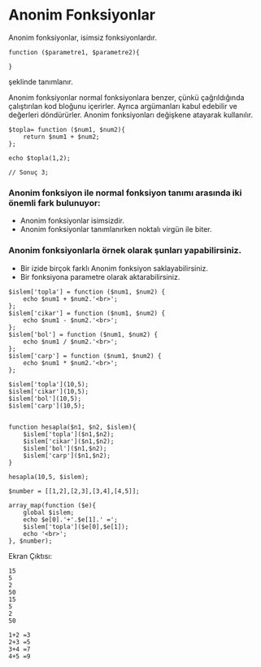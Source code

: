 # Anonim Fonksiyonlar

Anonim fonksiyonlar, isimsiz fonksiyonlardır.

```
function ($parametre1, $parametre2){

}
```
şeklinde tanımlanır.

Anonim fonksiyonlar normal fonksiyonlara benzer, çünkü çağrıldığında çalıştırılan kod bloğunu içerirler. Ayrıca argümanları kabul edebilir ve değerleri döndürürler. Anonim fonksiyonları değişkene atayarak kullanılır.

```
$topla= function ($num1, $num2){
    return $num1 + $num2;
};

echo $topla(1,2);

// Sonuç 3;

```

### Anonim fonksiyon ile normal fonksiyon tanımı arasında iki önemli fark bulunuyor:

- Anonim fonksiyonlar isimsizdir.
- Anonim fonksiyonlar tanımlanırken noktalı virgün ile biter.

### Anonim fonksiyonlarla örnek olarak şunları yapabilirsiniz.

- Bir izide birçok farklı Anonim fonksiyon saklayabilirsiniz.
- Bir fonksiyona parametre olarak aktarabilirsiniz.

```
$islem['topla'] = function ($num1, $num2) {
    echo $num1 + $num2.'<br>';
};
$islem['cikar'] = function ($num1, $num2) {
    echo $num1 - $num2.'<br>';
};
$islem['bol'] = function ($num1, $num2) {
    echo $num1 / $num2.'<br>';
};
$islem['carp'] = function ($num1, $num2) {
    echo $num1 * $num2.'<br>';
};

$islem['topla'](10,5);
$islem['cikar'](10,5);
$islem['bol'](10,5);
$islem['carp'](10,5);


function hesapla($n1, $n2, $islem){
    $islem['topla']($n1,$n2);
    $islem['cikar']($n1,$n2);
    $islem['bol']($n1,$n2);
    $islem['carp']($n1,$n2);
}

hesapla(10,5, $islem);

$number = [[1,2],[2,3],[3,4],[4,5]];

array_map(function ($e){
    global $islem;
    echo $e[0].'+'.$e[1].' =';
    $islem['topla']($e[0],$e[1]);
    echo '<br>';
}, $number);
```
Ekran Çıktısı:
```
15
5
2
50
15
5
2
50

1+2 =3
2+3 =5
3+4 =7
4+5 =9
```
